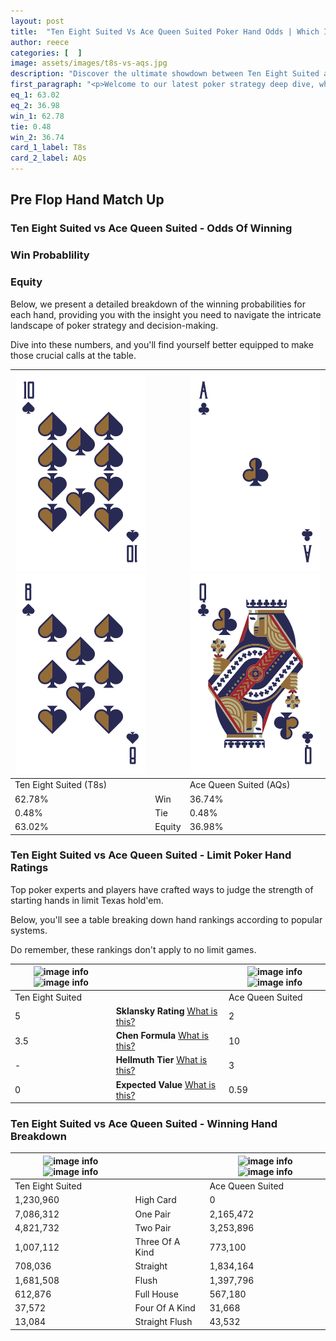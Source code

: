 ```yaml
---
layout: post
title:  "Ten Eight Suited Vs Ace Queen Suited Poker Hand Odds | Which Is The Better Hand In Poker? A Complete Guide"
author: reece
categories: [  ]
image: assets/images/t8s-vs-aqs.jpg
description: "Discover the ultimate showdown between Ten Eight Suited and Ace Queen Suited in poker! Uncover the odds, strategies, and scenarios where one hand triumphs over the other. Get ready to up your poker game with this thrilling analysis."
first_paragraph: "<p>Welcome to our latest poker strategy deep dive, where we're pitting two distinct hands against each other in a high-stakes showdown: Ten Eight Suited vs Ace Queen Suited.</p><p>In the dynamic world of poker, every decision counts, and knowing which hand holds the upper hand is key to your success at the table.</p><p>In this article, we'll dissect these two hands, explore the scenarios where one dominates the other, and equip you with the knowledge to make strategic choices that can tip the odds in your favor.</p><p>Get ready to unravel the intriguing dynamics of these poker hands and elevate your game to new heights.</p>"
eq_1: 63.02
eq_2: 36.98
win_1: 62.78
tie: 0.48
win_2: 36.74
card_1_label: T8s
card_2_label: AQs
---
```




[comment]: # (sp0)

## Pre Flop Hand Match Up

<div class="table hand-ratings" markdown="1"> 



### Ten Eight Suited vs Ace Queen Suited - Odds Of Winning


  
<div class="row graphs"> 
<div class="col-lg-6">
    <h3>Win Probablility</h3>
    <canvas id="WinChart"></canvas>
</div>
<div class="col-lg-6">
    <h3>Equity</h3>
    <canvas id="EquityChart"></canvas>
</div>
</div>

  Below, we present a detailed breakdown of the winning probabilities for each hand, providing you with the insight you need to navigate the intricate landscape of poker strategy and decision-making. 

Dive into these numbers, and you'll find yourself better equipped to make those crucial calls at the table.


    
| ![image info](assets/images/hand1/t.png) ![image info](assets/images/hand1/8.png) |  | ![image info](assets/images/hand2/a.png) ![image info](assets/images/hand2/q.png) |
| -------- | -------- | -------- |
| Ten Eight Suited (T8s) |  | Ace Queen Suited (AQs) |
| 62.78% | Win | 36.74% |
| 0.48% | Tie | 0.48% |
| 63.02% | Equity | 36.98% |




[comment]: # (sp1)



### Ten Eight Suited vs Ace Queen Suited - Limit Poker Hand Ratings

Top poker experts and players have crafted ways to judge the strength of starting hands in limit Texas hold'em. 

Below, you'll see a table breaking down hand rankings according to popular systems. 

Do remember, these rankings don't apply to no limit games.


    
| ![image info](https://www.riverpairs.com/assets/images/hand1/t.png) ![image info](https://www.riverpairs.com/assets/images/hand1/8.png) |  | ![image info](https://www.riverpairs.com/assets/images/hand2/a.png) ![image info](https://www.riverpairs.com/assets/images/hand2/q.png) |
| -------- | -------- | -------- |
| Ten Eight Suited |  | Ace Queen Suited |
| 5 | **Sklansky Rating** [What is this?](/sklansky-rating-explained) | 2 |
| 3.5 | **Chen Formula** [What is this?](/chen-formula-explained) | 10 |
| - | **Hellmuth Tier** [What is this?](/Hellmuth-tier-explained) | 3 |
| 0 | **Expected Value** [What is this?](/expected-value-explained) | 0.59 |




[comment]: # (sp2)



### Ten Eight Suited vs Ace Queen Suited - Winning Hand Breakdown


    
| ![image info](https://www.riverpairs.com/assets/images/hand1/t.png) ![image info](https://www.riverpairs.com/assets/images/hand1/8.png) |  | ![image info](https://www.riverpairs.com/assets/images/hand2/a.png) ![image info](https://www.riverpairs.com/assets/images/hand2/q.png) |
| -------- | -------- | -------- |
| Ten Eight Suited |  | Ace Queen Suited |
| 1,230,960 | High Card | 0 |
| 7,086,312 | One Pair | 2,165,472 |
| 4,821,732 | Two Pair | 3,253,896 |
| 1,007,112 | Three Of A Kind | 773,100 |
| 708,036 | Straight | 1,834,164 |
| 1,681,508 | Flush | 1,397,796 |
| 612,876 | Full House | 567,180 |
| 37,572 | Four Of A Kind | 31,668 |
| 13,084 | Straight Flush | 43,532 |




[comment]: # (sp3)



</div>

[comment]: # (sp4)



[comment]: # (sp5)

